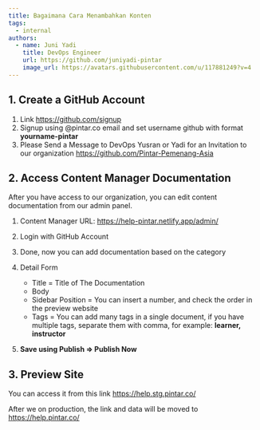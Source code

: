```yaml
---
title: Bagaimana Cara Menambahkan Konten
tags:
  - internal
authors:
  - name: Juni Yadi
    title: DevOps Engineer
    url: https://github.com/juniyadi-pintar
    image_url: https://avatars.githubusercontent.com/u/117881249?v=4
---
```

## 1. Create a GitHub Account

1. Link <https://github.com/signup>
2. Signup using @pintar.co email and set username github with format **yourname-pintar**
3. Please Send a Message to DevOps Yusran or Yadi for an Invitation to our organization <https://github.com/Pintar-Pemenang-Asia>

## 2. Access Content Manager Documentation

After you have access to our organization, you can edit content documentation from our admin panel.

1. Content Manager URL: <https://help-pintar.netlify.app/admin/>
2. Login with GitHub Account
3. Done, now you can add documentation based on the category
4. Detail Form

   * Title = Title of The Documentation
   * Body
   * Sidebar Position = You can insert a number, and check the order in the preview website
   * Tags = You can add many tags in a single document, if you have multiple tags, separate them with comma, for example: **learner, instructor**
5. **Save using Publish => Publish Now**

## 3. Preview Site

You can access it from this link <https://help.stg.pintar.co/>

After we on production, the link and data will be moved to <https://help.pintar.co/>[](https://help.stg.pintar.co/)
